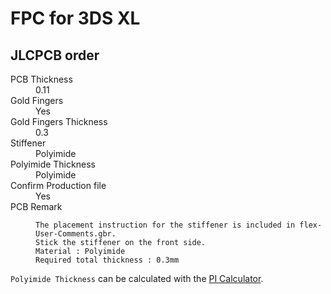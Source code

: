 # FPC for 3DS XL

## JLCPCB order

<dl>
<dt>PCB Thickness</dt><dd>0.11</dd>
<dt>Gold Fingers</dt><dd>Yes</dd>
<dt>Gold Fingers Thickness</dt><dd>0.3</dd>
<dt>Stiffener</dt><dd>Polyimide</dd>
<dt>Polyimide Thickness</dt><dd>Polyimide</dd>
<dt>Confirm Production file</dt><dd>Yes</dd>
<dt>PCB Remark</dt><dd>

```
The placement instruction for the stiffener is included in flex-User-Comments.gbr.
Stick the stiffener on the front side.
Material : Polyimide
Required total thickness : 0.3mm
```

</dd>
</dl>

`Polyimide Thickness` can be calculated with the [PI Calculator](https://jlcpcb.com/gold-fingers-PI-thickness?stencilLayer=2&stencilPly=0.11&fpcColor=Yellow&goldfingerThickness=0.3&_ga=2.253331850.2029250474.1698935648-2034180893.1683108705).
